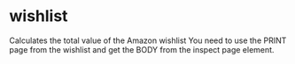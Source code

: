 # wishlist
Calculates the total value of the Amazon wishlist
You need to use the PRINT page from the wishlist and get the BODY from the inspect page element.
